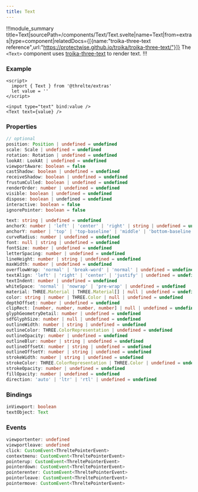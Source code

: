 ```yaml
---
title: Text
---
```


!!!module_summary title=Text|sourcePath=/components/Text/Text.svelte|name=Text|from=extras|type=component|relatedDocs={[{name:"troika-three-text reference",url:"https://protectwise.github.io/troika/troika-three-text/"}]}
The `<Text>` component uses [troika-three-text](https://github.com/protectwise/troika/tree/master/packages/troika-three-text) to render text.
!!!

### Example <!-- omit in toc -->

```svelte
<script>
  import { Text } from '@threlte/extras'
  let value = ''
</script>

<input type="text" bind:value />
<Text text={value} />
```

### Properties <!-- omit in toc -->

```ts
// optional
position: Position | undefined = undefined
scale: Scale | undefined = undefined
rotation: Rotation | undefined = undefined
lookAt: LookAt | undefined = undefined
viewportAware: boolean = false
castShadow: boolean | undefined = undefined
receiveShadow: boolean | undefined = undefined
frustumCulled: boolean | undefined = undefined
renderOrder: number | undefined = undefined
visible: boolean | undefined = undefined
dispose: boolean | undefined = undefined
interactive: boolean = false
ignorePointer: boolean = false

text: string | undefined = undefined
anchorX: number | 'left' | 'center' | 'right' | string | undefined = undefined
anchorY: number | 'top' | 'top-baseline' | 'middle' | 'bottom-baseline' | 'bottom' | string | undefined = undefined
curveRadius: number | undefined = undefined
font: null | string | undefined = undefined
fontSize: number | undefined = undefined
letterSpacing: number | undefined = undefined
lineHeight: number | string | undefined = undefined
maxWidth: number | undefined = undefined
overflowWrap: 'normal' | 'break-word' | 'normal' | undefined = undefined
textAlign: 'left' | 'right' | 'center' | 'justify' | undefined = undefined
textIndent: number | undefined = undefined
whiteSpace: 'normal' | 'nowrap' | 'pre-wrap' | undefined = undefined
material: THREE.Material | THREE.Material[] | null | undefined = undefined
color: string | number | THREE.Color | null | undefined = undefined
depthOffset: number | undefined = undefined
clipRect: [number, number, number, number] | null | undefined = undefined
glyphGeometryDetail: number | undefined = undefined
sdfGlyphSize: number | null | undefined = undefined
outlineWidth: number | string | undefined = undefined
outlineColor: THREE.ColorRepresentation | undefined = undefined
outlineOpacity: number | undefined = undefined
outlineBlur: number | string | undefined = undefined
outlineOffsetX: number | string | undefined = undefined
outlineOffsetY: number | string | undefined = undefined
strokeWidth: number | string | undefined = undefined
strokeColor: THREE.ColorRepresentation | THREE.Color | undefined = undefined
strokeOpacity: number | undefined = undefined
fillOpacity: number | undefined = undefined
direction: 'auto' | 'ltr' | 'rtl' | undefined = undefined
```

### Bindings <!-- omit in toc -->

```ts
inViewport: boolean
textObject: Text
```

### Events <!-- omit in toc -->

```ts
viewportenter: undefined
viewportleave: undefined
click: CustomEvent<ThreltePointerEvent>
contextmenu: CustomEvent<ThreltePointerEvent>
pointerup: CustomEvent<ThreltePointerEvent>
pointerdown: CustomEvent<ThreltePointerEvent>
pointerenter: CustomEvent<ThreltePointerEvent>
pointerleave: CustomEvent<ThreltePointerEvent>
pointermove: CustomEvent<ThreltePointerEvent>
```
